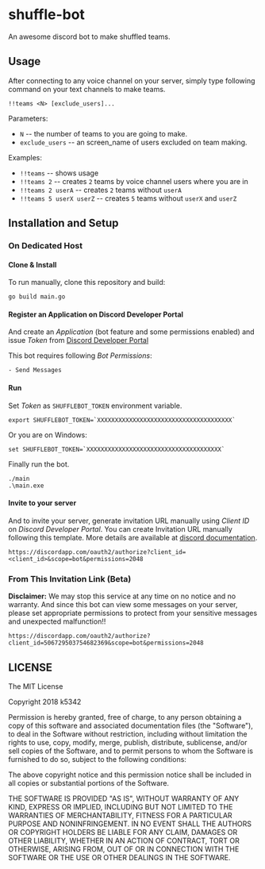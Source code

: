 # shuffle-bot
An awesome discord bot to make shuffled teams.

## Usage
After connecting to any voice channel on your server, simply type following command on your text channels to make teams.
```
!!teams <N> [exclude_users]...
```

Parameters:
- `N` -- the number of teams to you are going to make.
- `exclude_users` -- an screen_name of users excluded on team making.

Examples:
- `!!teams` -- shows usage
- `!!teams 2` -- creates `2` teams by voice channel users where you are in
- `!!teams 2 userA` -- creates `2` teams without `userA`
- `!!teams 5 userX userZ` -- creates `5` teams without `userX` and `userZ`

## Installation and Setup

### On Dedicated Host

#### Clone & Install
To run manually, clone this repository and build:
```
go build main.go
```

#### Register an Application on Discord Developer Portal
And create an *Application* (bot feature and some permissions enabled) and issue *Token* from [Discord Developer Portal](https://discordapp.com/developers/applications/)

This bot requires following *Bot Permissions*:
```
- Send Messages
```

#### Run
Set *Token* as `SHUFFLEBOT_TOKEN` environment variable.
```
export SHUFFLEBOT_TOKEN=`XXXXXXXXXXXXXXXXXXXXXXXXXXXXXXXXXXXXXX`
```

Or you are on Windows:
```
set SHUFFLEBOT_TOKEN=`XXXXXXXXXXXXXXXXXXXXXXXXXXXXXXXXXXXXXX`
```

Finally run the bot.
```
./main
.\main.exe
```

#### Invite to your server
And to invite your server, generate invitation URL manually using *Client ID* on *Discord Developer Portal*.
You can create Invitation URL manually following this template. More details are available at [discord documentation](https://discordapp.com/developers/docs/topics/oauth2#bots).
```
https://discordapp.com/oauth2/authorize?client_id=<client_id>&scope=bot&permissions=2048
```

### From This Invitation Link (Beta)
**Disclaimer:** We may stop this service at any time on no notice and no warranty. And since this bot can view some messages on your server, please set appropriate permissions to protect from your sensitive messages and unexpected malfunction!!

```
https://discordapp.com/oauth2/authorize?client_id=506729503754682369&scope=bot&permissions=2048
```

## LICENSE
The MIT License

Copyright 2018 k5342

Permission is hereby granted, free of charge, to any person obtaining a copy of this software and associated documentation files (the "Software"), to deal in the Software without restriction, including without limitation the rights to use, copy, modify, merge, publish, distribute, sublicense, and/or sell copies of the Software, and to permit persons to whom the Software is furnished to do so, subject to the following conditions:

The above copyright notice and this permission notice shall be included in all copies or substantial portions of the Software.

THE SOFTWARE IS PROVIDED "AS IS", WITHOUT WARRANTY OF ANY KIND, EXPRESS OR IMPLIED, INCLUDING BUT NOT LIMITED TO THE WARRANTIES OF MERCHANTABILITY, FITNESS FOR A PARTICULAR PURPOSE AND NONINFRINGEMENT. IN NO EVENT SHALL THE AUTHORS OR COPYRIGHT HOLDERS BE LIABLE FOR ANY CLAIM, DAMAGES OR OTHER LIABILITY, WHETHER IN AN ACTION OF CONTRACT, TORT OR OTHERWISE, ARISING FROM, OUT OF OR IN CONNECTION WITH THE SOFTWARE OR THE USE OR OTHER DEALINGS IN THE SOFTWARE.
